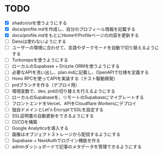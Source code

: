 # TODO

- [x] shadcn/uiを使うようにする
- [x] docs/profile.mdを作成し、自分のプロフィール情報を記載する
- [x] docs/profile.mdをもとにHomeやProfileページの内容を更新する
- [ ] Denoは使わないようにする
- [ ] ユーザーの環境に合わせて、言語やダークモードを自動で切り替えるようにする
- [ ] Turborepoを使うようにする
- [ ] ローカルのSupabase + Drizzle ORMを使うようにする
- [ ] 必要なAPIを洗い出し、plan.mdに記載し、OpenAPIで仕様を定義する
- [ ] Hono RPCを使ってAPIを実装する（テスト駆動開発）
- [ ] prdブランチを作る（デプロイ用）
- [ ] 環境変数で、dev, prdの切り替えを行えるようにする
- [ ] ローカルのSupabaseを、リモートのSupabaseにマイグレートする
- [ ] フロントエンドをVercel、APIをCloudflare Workersにデプロイ
- [ ] 独自ドメインとLet's EncryptでSSLを設定する
- [ ] SSL証明書の自動更新をできるようにする
- [ ] CI/CDを構築
- [ ] Google Analyticsを導入する
- [ ] 画像はオブジェクトストレージから配信するようにする
- [ ] Supabase + NextAuthでログイン機能を作る
- [ ] adminダッシュボードで記事のメタデータを管理できるようにする
